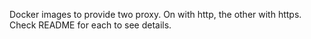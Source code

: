 Docker images to provide two proxy. On with http, the other with https. Check README for each to see details.
